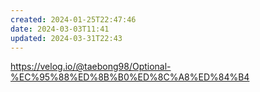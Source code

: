 ```yaml
---
created: 2024-01-25T22:47:46
date: 2024-03-03T11:41
updated: 2024-03-31T22:43
---
```

https://velog.io/@taebong98/Optional-%EC%95%88%ED%8B%B0%ED%8C%A8%ED%84%B4